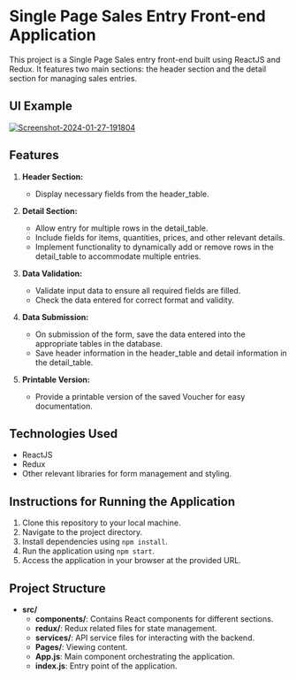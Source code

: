 # Single Page Sales Entry Front-end Application

This project is a Single Page Sales entry front-end built using ReactJS and Redux. It features two main sections: the header section and the detail section for managing sales entries.

## UI Example

<a href="https://ibb.co/rHRFJkL"><img src="https://i.ibb.co/ZxpGCdw/Screenshot-2024-01-27-191804.png" alt="Screenshot-2024-01-27-191804" border="0" /></a>
## Features

1. **Header Section:**
   - Display necessary fields from the header_table.

2. **Detail Section:**
   - Allow entry for multiple rows in the detail_table.
   - Include fields for items, quantities, prices, and other relevant details.
   - Implement functionality to dynamically add or remove rows in the detail_table to accommodate multiple entries.

3. **Data Validation:**
   - Validate input data to ensure all required fields are filled.
   - Check the data entered for correct format and validity.

4. **Data Submission:**
   - On submission of the form, save the data entered into the appropriate tables in the database.
   - Save header information in the header_table and detail information in the detail_table.

5. **Printable Version:**
   - Provide a printable version of the saved Voucher for easy documentation.

## Technologies Used

- ReactJS
- Redux
- Other relevant libraries for form management and styling.

## Instructions for Running the Application

1. Clone this repository to your local machine.
2. Navigate to the project directory.
3. Install dependencies using `npm install`.
4. Run the application using `npm start`.
5. Access the application in your browser at the provided URL.

## Project Structure

- **src/**
  - **components/**: Contains React components for different sections.
  - **redux/**: Redux related files for state management.
  - **services/**: API service files for interacting with the backend.
  - **Pages/**: Viewing content.
  - **App.js**: Main component orchestrating the application.
  - **index.js**: Entry point of the application.


